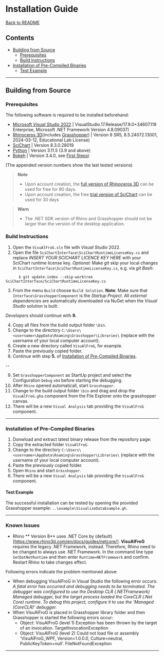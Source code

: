 
# Installation Guide

[Back to README](../README.md)

<!-- TOC -->

## Contents

- [Building from Source](#building-from-source)
    - [Prerequisites](#prerequisites)
    - [Build Instructions](#build-instructions)
- [Installation of Pre-Compiled Binaries](#installation-of-pre-compiled-binaries)
  - [Test Example](#test-example)

<!-- /TOC -->
-----


<!-- ###################################################################### -->
## Building from Source

<!-- ###################################################################### -->
### Prerequisites

The following software is required to be installed beforehand:
- [Microsoft *Visual Studio* 2022](https://visualstudio.microsoft.com/vs/)  |  VisualStudio.17.Release/17.9.0+34607.119 Enterprise, Microsoft .NET Framework Version 4.8.09037)
- [Rhinoceros 3D](https://www.rhino3d.com/)(includes [Grasshopper](https://www.grasshopper3d.com/))  |  Version 8 SR5, 8.5.24072.13001, 2024-03-12, Educational Lab License)
- [SciChart](https://www.scichart.com/)  |  Version 8.3.0.28019
- [Python](https://www.python.org/downloads/)  |  Version 3.11.5 (3.9 and above)
- [Bokeh](https://bokeh.org/)  |  Version 3.4.0, see [First Steps](https://docs.bokeh.org/en/latest/docs/first_steps.html#first-steps))

(The appended version numbers show the last tested versions)

> **Note**
> - Upon account creation, the [full version of Rhinoceros 3D](https://www.rhino3d.com/download/rhino-for-windows/evaluation) can be used for free for 90 days.
> - Upon account creation, the free [trial version of SciChart](https://www.scichart.com/getting-started/scichart-wpf/) can be used for 30 days

> **Warn**
> - The .NET SDK version of Rhino and Grasshopper should not be larger than the version of the desktop application.


<!-- ###################################################################### -->
### Build Instructions

1. Open the `VisuAlFroG.sln` file with *Visual Studio* 2022.
2. Open the file  `SciChartInterface\SciChartRuntimeLicenseKey.cs` and replace *INSERT YOUR SCICHART LICENCE KEY HERE* with your SciChart runtime license key.
   *Optional:* Make *git* skip your local changes in `SciChartInterface\SciChartRuntimeLicenseKey.cs`, e.g. via *git Bash*:
```console
      $ git update-index --skip-worktree SciChartInterface/SciChartRuntimeLicenseKey.cs
```
3. From the menu `Build` choose `Build Solution`. **Note**: Make sure that `Interface\GrasshopperComponent` is the *Startup Project*.
   All *external dependencies* are automatically downloaded via NuGet when the *Visual Studio* solution is built.

*Developers* should continue with **9.**

4. Copy all files from the build output folder `\bin`.
5. Change to the directory `C:\Users\<username>\AppData\Roaming\Grasshopper\Libraries\` (replace <username> with the username of your local computer account).
6. Create a new directory called `VisuAlFroG`, for example.
7. Paste the previously copied folder.
8. Continue with step **5.** of [Installation of Pre-Compiled Binaries](#installation-of-pre-compiled-binaries).
  
--

9. Set `GrasshopperComponent` as StartUp project and select the Configuration `Debug` `x64` before starting the debugging.
10. After `Rhino` opened automaticall, start `Grasshopper`.
11. Change to the build output folder `\bin` and drag and drop the `VisuAlFroG.gha` component from the File Explorer onto the grasshopper canvas.
12. There will be a new `Visual Analysis` tab providing the `VisuAlFroG` component. 


-----
<!-- ###################################################################### -->
### Installation of Pre-Compiled Binaries

1. Donwload and extract latest binary release from the repository page: *<todo>*
2. Copy the extracted folder `VisuAlFroG`.
3. Change to the directory `C:\Users\<username>\AppData\Roaming\Grasshopper\Libraries\` (replace <username> with the username of your local computer account).
4. Paste the previously copied folder.
5. Open `Rhino` and start `Grasshopper`.
6. There will be a new `Visual Analysis` tab providing the `VisuAlFroG` component. 


<!-- ###################################################################### -->
#### Test Example

The successful installation can be tested by opening the provided Grasshopper example: `..\example\VisualizeDataExample.gh`.


-----
<!-- ###################################################################### -->
### Known Issues

- Rhino ** Version 8** uses .NET Core by (default)[https://www.rhino3d.com/en/docs/guides/netcore/]. 
**VisuAlFroG** requires the legacy .NET Framework, instead.
Therefore, Rhino need to be changed to always use .NET Framework.
In the command line type `SetDotNetRuntime` and then enter `Runtime=NETFramework` and confirm.
Restart Rhino to take changes effect.

Following errors indicate the problem mentioned above:
- When debugging VisuAlFroG in Visual Studio the following error occurs: *A fatal error has occurred and debugging needs to be terminated. The debugger was configured to use the Desktop CLR (.NETFramework) Managed debugger, but the target process loaded the CoreCLR (.Net Core) runtime. To debug this project, configure it to use the 'Managed (CoreCLR)' debugger.*
- When VisuAlFroG is placed in Grasshopper library folder and then Grasshopper is started the following errors occur: 
  - Object: VisuAlFroG (level 1) Exception has been thrown by the target of an invocation. TargetInvocationException
  - Object: VisuAlFroG (level 2) Could not load file or assembly 'VisuAlFroG_WPF, Version=1.0.0.0, Culture=neutral, PublicKeyToken=null'. FileNotFoundException

-----
